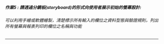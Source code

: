 ##### 作業5 : 請透過分鏡板(storyboard)的形式向使用者展示初始的螢幕設計:
###### 可以利用手繪或軟體繪製，清楚標示所有輸入的欄位之資料型態與驗證規則，列出所有螢幕與報表列印的欄位之名稱與功能
---

